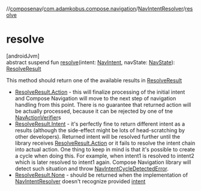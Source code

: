 //[composenav](../../../index.md)/[com.adamkobus.compose.navigation](../index.md)/[NavIntentResolver](index.md)/[resolve](resolve.md)

# resolve

[androidJvm]\
abstract suspend fun [resolve](resolve.md)(intent: [NavIntent](../../com.adamkobus.compose.navigation.intent/-nav-intent/index.md), navState: [NavState](../../com.adamkobus.compose.navigation.destination/-nav-state/index.md)): [ResolveResult](../../com.adamkobus.compose.navigation.intent/-resolve-result/index.md)

This method should return one of the available results in [ResolveResult](../../com.adamkobus.compose.navigation.intent/-resolve-result/index.md)

- 
   [ResolveResult.Action](../../com.adamkobus.compose.navigation.intent/-resolve-result/-action/index.md) - this will finalize processing of the initial intent and Compose Navigation will move to the next step of navigation handling from this point. There is no guarantee that returned action will be actually processed, because it can be rejected by one of tne [NavActionVerifier](../-nav-action-verifier/index.md)s
- 
   [ResolveResult.Intent](../../com.adamkobus.compose.navigation.intent/-resolve-result/-intent/index.md) - it's perfectly fine to return different intent as a results (although the side-effect might be lots of head-scratching by other developers). Returned intent will be resolved further until the library receives [ResolveResult.Action](../../com.adamkobus.compose.navigation.intent/-resolve-result/-action/index.md) or it fails to resolve the intent chain into actual action. One thing to keep in mind is that it's possible to create a cycle when doing this. For example, when intent1 is resolved to intent2 which is later resolved to intent1 again. Compose Navigation library will detect such situation and throw [NavIntentCycleDetectedError](../../com.adamkobus.compose.navigation.error/-nav-intent-cycle-detected-error/index.md).
- 
   [ResolveResult.None](../../com.adamkobus.compose.navigation.intent/-resolve-result/-none/index.md) - should be returned when the implementation of [NavIntentResolver](index.md) doesn't recognize provided [intent](resolve.md)
